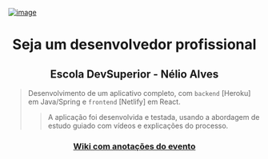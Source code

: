 [![image](https://user-images.githubusercontent.com/81485964/179372668-2d5e5895-e5ba-4827-94a6-0301bfae6c78.png)](https://devsuperior.com.br/evento-sds?episodio=1)

# <div align="center">Seja um desenvolvedor profissional</div>

## <div align="center">Escola DevSuperior - Nélio Alves</div>

> Desenvolvimento de um aplicativo completo, com `backend` [Heroku] em Java/Spring e `frontend` [Netlify] em React.
>> A aplicação foi desenvolvida e testada, usando a abordagem de estudo guiado com vídeos e explicações do processo.

### <div align="center">[Wiki com anotações do evento](https://github.com/cassiofreitas/dsmeta/wiki)</div>
